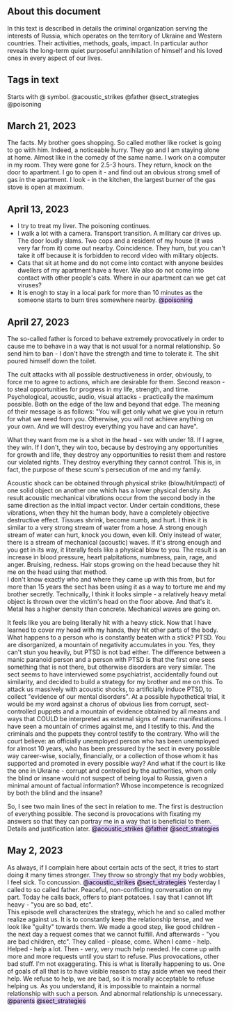 ## About this document
In this text is described in details the criminal organization serving the interests of Russia, which operates on the territory of Ukraine and Western countries. Their activities, methods, goals, impact. In particular author reveals the long-term quiet purposeful annihilation of  himself and his loved ones in every aspect of our lives.

## Tags in text
Starts with @ symbol.
@acoustic_strikes 
@father 
@sect_strategies
@poisoning

## March 21, 2023
The facts. My brother goes shopping. So called mother like rocket is going to go with him. Indeed, a noticeable hurry. They go and I am staying alone at home. Almost like in the comedy of the same name. I work on a computer in my room. They were gone for 2.5-3 hours. They return, knock on the door to apartment. I go to open it - and find out an obvious strong smell of gas in the apartment. I look - in the kitchen, the largest burner of the gas stove is open at maximum.

## April 13, 2023
* I try to treat my liver. The poisoning continues.
* I walk a lot with a camera. Transport transition. A military car drives up. The door loudly slams. Two cops and a resident of my house (it was very far from it) come out nearby. Coincidence. They hum, but you can't take it off because it is forbidden to record video with military objects.
* Cats that sit at home and do not come into contact with anyone besides dwellers of my apartment have a fever. We also do not come into contact with other people's cats. Where in our apartment can we get cat viruses?
* It is enogh to stay in a local park for more than 10 minutes as the someone starts to burn tires somewhere nearby.
<mark style="background: #D2B3FFA6;">@poisoning</mark>

## April 27, 2023
The so-called father is forced to behave extremely provocatively in order to cause me to behave in a way that is not usual for a normal relationship. So send him to ban - I don't have the strength and time to tolerate it. The shit poured himself down the toilet.  

The cult attacks with all possible destructiveness in order, obviously, to force me to agree to  actions, which are desirable for them. Second reason - to steal opportunities for progress in my life, strength, and time. Psychological, acoustic, audio, visual attacks - practically the maximum  possible. Both on the edge of the law and beyond that edge. The meaning of their message is  as follows: "You will get only what we give you in return for what we need from you. Otherwise, you will not achieve anything on your own. And we will destroy everything you have and can have". 

What they want from me is a shot in the head - sex with under 18. If I agree, they win. If I don't, they win too, because by destroying any opportunities for growth and life, they destroy any opportunities to resist them and restore our violated rights. They destroy everything they cannot control. This is, in fact, the purpose of these scum's persecution of me and my family.

Acoustic shock can be obtained through physical strike (blow/hit/impact) of one solid object on another one which has a lower physical density. As result acoustic mechanical vibrations occur from the second body in the same direction as the initial impact vector. Under certain conditions, these vibrations, when they hit the human body, have a completely objective destructive effect. Tissues shrink, become numb, and hurt. I think it is similar to a very strong stream of water from a hose. A strong enough stream of water can hurt, knock you down, even kill. Only instead of water, there is a stream of mechanical (acoustic) waves. If it's strong enough and you get in its way, it literally feels like a physical blow to you. The result is an increase in blood pressure, heart palpitations, numbness, pain, rage, and anger. Bruising, redness. Hair stops growing on the head because they hit me on the head using that method.  
I don't know exactly who and where they came up with this from, but for more than 15 years the sect has been using it as a way to torture me and my brother secretly. Technically, I think it looks simple - a relatively heavy metal object is thrown over the victim's head on the floor above. And that's it. Metal has a higher density than concrete. Mechanical waves are going on.  

It feels like you are being literally hit with a heavy stick. Now that I have learned to cover my head with my hands, they hit other parts of the body. What happens to a person who is constantly beaten with a stick? PTSD. You are disorganized, a mountain of negativity accumulates in you. Yes, they can't stun you heavily, but PTSD is not bad either. 
The difference between a manic paranoid person and a person with PTSD is that the first one sees something that is not there, but otherwise disorders are very similar. The sect seems to have interviewed some psychiatrist, accidentally found out similarity, and decided to build a strategy for my brother and me on this. To attack us massively with acoustic shocks, to artificially induce PTSD, to collect "evidence of our mental disorders". At a possible hypothetical trial, it would be my word against a chorus of obvious lies from corrupt, sect-controlled puppets and a mountain of evidence obtained by all means and ways that COULD be interpreted as external signs of manic manifestations. I have seen a mountain of crimes against me, and I testify to this. And the criminals and the puppets they control testify to the contrary. Who will the court believe: an officially unemployed person who has been unemployed for almost 10 years, who has been pressured by the sect in every possible way career-wise, socially, financially, or a collection of those whom it has supported and promoted in every possible way? And what if the court is like the one in Ukraine - corrupt and controlled by the authorities, whom only the blind or insane would not suspect of being loyal to Russia, given a minimal amount of factual information? Whose incompetence is recognized by both the blind and the insane?

So, I see two main lines of the sect in relation to me. The first is destruction of everything possible. The second is provocations with fixating my answers so that they can portray me in a way that is beneficial to them. Details and justification later.
<mark style="background: #D2B3FFA6;">@acoustic_strikes</mark> <mark style="background: #D2B3FFA6;">@father</mark> <mark style="background: #D2B3FFA6;">@sect_strategies</mark>

## May 2, 2023
As always, if I complain here about certain acts of the sect, it tries to start doing it many times stronger. They throw so strongly that my body wobbles, I feel sick. To concussion.
<mark style="background: #D2B3FFA6;">@acoustic_strikes</mark> <mark style="background: #D2B3FFA6;">@sect_strategies</mark>
Yesterday I called to so called father. Peaceful, non-conflicting conversation on my part. Today he calls back, offers to plant potatoes. I say that I cannot lift heavy - "you are so bad, etc".  
This episode well characterizes the strategy, which he and so called mother realize against us. It is to constantly keep the relationship tense, and we look like "guilty" towards them. 
We made a good step, like good children - the next day a request comes that we cannot fulfill. And afterwards - "you are bad children, etc". They called - please, come. When I came - help. Helped - help a lot. Then - very, very much help needed. He come up with more and more requests until you start to refuse. Plus provocations, other bad stuff. I'm not exaggerating. This is what is literally happening to us. One of goals of all that is to have visible reason to stay aside when we need their help. We refuse to help, we are bad, so it is morally acceptable to refuse helping us.
As you understand, it is impossible to maintain a normal relationship with such a person. And abnormal relationship is unnecessary.
<mark style="background: #D2B3FFA6;">@parents</mark> <mark style="background: #D2B3FFA6;">@sect_strategies</mark>